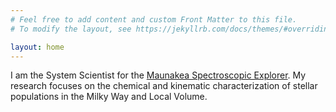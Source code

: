 ```yaml
---
# Feel free to add content and custom Front Matter to this file.
# To modify the layout, see https://jekyllrb.com/docs/themes/#overriding-theme-defaults

layout: home
---
```


I am the System Scientist for the 
<a href="http://mse.cfht.hawaii.edu">Maunakea Spectroscopic Explorer</a>.
My research focuses on the chemical and kinematic characterization of stellar populations in the Milky Way and Local Volume.

